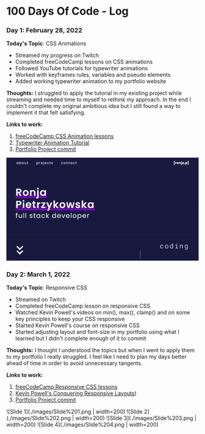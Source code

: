 # 100 Days Of Code - Log

### Day 1: February 28, 2022

**Today's Topic**: CSS Animations

- Streamed my progress on Twitch
- Completed freeCodeCamp lessons on CSS animations
- Followed YouTube tutorials for typewriter animations
- Worked with keyframes rules, variables and pseudo elements
- Added working typewriter animation to my portfolio website

**Thoughts:** I struggled to apply the tutorial in my existing project while streaming and needed time to myself to rethink my approach. In the end I couldn't complete my original ambitious idea but I still found a way to implement it that felt satisfying.

**Links to work:**

1. [freeCodeCamp CSS Animation lessons](https://www.freecodecamp.org/learn/2022/responsive-web-design/learn-css-animation-by-building-a-ferris-wheel/step-1)
2. [Typewriter Animation Tutorial](https://youtu.be/w1nhwUGsG6M)
3. [Portfolio Project commit](https://github.com/ronja-p/portfolio/commit/0094c188ef8c624597ccb8579332fdf57326f9f9)

![Typewriter Animation](./images/typewriter-animation.gif)

### Day 2: March 1, 2022

**Today's Topic**: Responsive CSS

- Streamed on Twitch
- Completed freeCodeCamp lesson on responsive CSS
- Watched Kevin Powell's videos on min(), max(), clamp() and on some key principles to keep your CSS responsive
- Started Kevin Powell's course on responsive CSS
- Started adjusting layout and font-size in my portfolio using what I learned but I didn't complete enough of it to commit

**Thoughts:** I thought I understood the topics but when I went to apply them to my portfolio I really struggled. I feel like I need to plan my days better ahead of time in order to avoid unnecessary tangents.

**Links to work:**

1. [freeCodeCamp Responsive CSS lessons](https://www.freecodecamp.org/learn/2022/responsive-web-design/#build-a-tribute-page-project)
2. [Kevin Powell's Conquering Responsive Layouts](https://courses.kevinpowell.co/view/courses/conquering-responsive-layouts))
3. [Portfolio Project commit](https://github.com/ronja-p/portfolio/commit/0094c188ef8c624597ccb8579332fdf57326f9f9)

![Slide 1](./images/Slide%201.png | width=200)
![Slide 2](./images/Slide%202.png | width=200)
![Slide 3](./images/Slide%203.png | width=200)
![Slide 4](./images/Slide%204.png | width=200)
